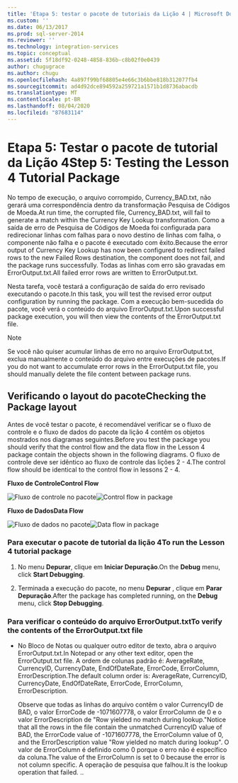 ```yaml
---
title: 'Etapa 5: testar o pacote de tutoriais da Lição 4 | Microsoft Docs'
ms.custom: ''
ms.date: 06/13/2017
ms.prod: sql-server-2014
ms.reviewer: ''
ms.technology: integration-services
ms.topic: conceptual
ms.assetid: 5f18df92-0248-4858-836b-c8b02f0e0439
author: chugugrace
ms.author: chugu
ms.openlocfilehash: 4a897f99bf68805e4e66c3b6bbe818b312077fb4
ms.sourcegitcommit: ad4d92dce894592a259721a1571b1d8736abacdb
ms.translationtype: MT
ms.contentlocale: pt-BR
ms.lasthandoff: 08/04/2020
ms.locfileid: "87683114"
---
```

# <a name="step-5-testing-the-lesson-4-tutorial-package"></a><span data-ttu-id="67c83-102">Etapa 5: Testar o pacote de tutorial da Lição 4</span><span class="sxs-lookup"><span data-stu-id="67c83-102">Step 5: Testing the Lesson 4 Tutorial Package</span></span>
  <span data-ttu-id="67c83-103">No tempo de execução, o arquivo corrompido, Currency_BAD.txt, não gerará uma correspondência dentro da transformação Pesquisa de Códigos de Moeda.</span><span class="sxs-lookup"><span data-stu-id="67c83-103">At run time, the corrupted file, Currency_BAD.txt, will fail to generate a match within the Currency Key Lookup transformation.</span></span> <span data-ttu-id="67c83-104">Como a saída de erro de Pesquisa de Códigos de Moeda foi configurada para redirecionar linhas com falhas para o novo destino de linhas com falha, o componente não falha e o pacote é executado com êxito.</span><span class="sxs-lookup"><span data-stu-id="67c83-104">Because the error output of Currency Key Lookup has now been configured to redirect failed rows to the new Failed Rows destination, the component does not fail, and the package runs successfully.</span></span> <span data-ttu-id="67c83-105">Todas as linhas com erro são gravadas em ErrorOutput.txt.</span><span class="sxs-lookup"><span data-stu-id="67c83-105">All failed error rows are written to ErrorOutput.txt.</span></span>  
  
 <span data-ttu-id="67c83-106">Nesta tarefa, você testará a configuração de saída do erro revisado executando o pacote.</span><span class="sxs-lookup"><span data-stu-id="67c83-106">In this task, you will test the revised error output configuration by running the package.</span></span> <span data-ttu-id="67c83-107">Com a execução bem-sucedida do pacote, você verá o conteúdo do arquivo ErrorOutput.txt.</span><span class="sxs-lookup"><span data-stu-id="67c83-107">Upon successful package execution, you will then view the contents of the ErrorOutput.txt file.</span></span>  
  
> [!NOTE]  
>  <span data-ttu-id="67c83-108">Se você não quiser acumular linhas de erro no arquivo ErrorOutput.txt, exclua manualmente o conteúdo do arquivo entre execuções de pacotes.</span><span class="sxs-lookup"><span data-stu-id="67c83-108">If you do not want to accumulate error rows in the ErrorOutput.txt file, you should manually delete the file content between package runs.</span></span>  
  
## <a name="checking-the-package-layout"></a><span data-ttu-id="67c83-109">Verificando o layout do pacote</span><span class="sxs-lookup"><span data-stu-id="67c83-109">Checking the Package layout</span></span>  
 <span data-ttu-id="67c83-110">Antes de você testar o pacote, é recomendável verificar se o fluxo de controle e o fluxo de dados do pacote da lição 4 contêm os objetos mostrados nos diagramas seguintes.</span><span class="sxs-lookup"><span data-stu-id="67c83-110">Before you test the package you should verify that the control flow and the data flow in the Lesson 4 package contain the objects shown in the following diagrams.</span></span> <span data-ttu-id="67c83-111">O fluxo de controle deve ser idêntico ao fluxo de controle das lições 2 - 4.</span><span class="sxs-lookup"><span data-stu-id="67c83-111">The control flow should be identical to the control flow in lessons 2 - 4.</span></span>  
  
 <span data-ttu-id="67c83-112">**Fluxo de Controle**</span><span class="sxs-lookup"><span data-stu-id="67c83-112">**Control Flow**</span></span>  
  
 <span data-ttu-id="67c83-113">![Fluxo de controle no pacote](../../2014/tutorials/media/task4lesson2control.gif "Fluxo de controle no pacote")</span><span class="sxs-lookup"><span data-stu-id="67c83-113">![Control flow in package](../../2014/tutorials/media/task4lesson2control.gif "Control flow in package")</span></span>  
  
 <span data-ttu-id="67c83-114">**Fluxo de Dados**</span><span class="sxs-lookup"><span data-stu-id="67c83-114">**Data Flow**</span></span>  
  
 <span data-ttu-id="67c83-115">![Fluxo de dados no pacote](../../2014/tutorials/media/task5lesson5data.gif "Fluxo de dados no pacote")</span><span class="sxs-lookup"><span data-stu-id="67c83-115">![Data flow in package](../../2014/tutorials/media/task5lesson5data.gif "Data flow in package")</span></span>  
  
### <a name="to-run-the-lesson-4-tutorial-package"></a><span data-ttu-id="67c83-116">Para executar o pacote de tutorial da lição 4</span><span class="sxs-lookup"><span data-stu-id="67c83-116">To run the Lesson 4 tutorial package</span></span>  
  
1.  <span data-ttu-id="67c83-117">No menu **Depurar**, clique em **Iniciar Depuração**.</span><span class="sxs-lookup"><span data-stu-id="67c83-117">On the **Debug** menu, click **Start Debugging**.</span></span>  
  
2.  <span data-ttu-id="67c83-118">Terminada a execução do pacote, no menu **Depurar** , clique em **Parar Depuração**.</span><span class="sxs-lookup"><span data-stu-id="67c83-118">After the package has completed running, on the **Debug** menu, click **Stop Debugging**.</span></span>  
  
### <a name="to-verify-the-contents-of-the-erroroutputtxt-file"></a><span data-ttu-id="67c83-119">Para verificar o conteúdo do arquivo ErrorOutput.txt</span><span class="sxs-lookup"><span data-stu-id="67c83-119">To verify the contents of the ErrorOutput.txt file</span></span>  
  
-   <span data-ttu-id="67c83-120">No Bloco de Notas ou qualquer outro editor de texto, abra o arquivo ErrorOutput.txt.</span><span class="sxs-lookup"><span data-stu-id="67c83-120">In Notepad or any other text editor, open the ErrorOutput.txt file.</span></span> <span data-ttu-id="67c83-121">A ordem de colunas padrão é: AverageRate, CurrencyID, CurrencyDate, EndOfDateRate, ErrorCode, ErrorColumn, ErrorDescription.</span><span class="sxs-lookup"><span data-stu-id="67c83-121">The default column order is: AverageRate, CurrencyID, CurrencyDate, EndOfDateRate, ErrorCode, ErrorColumn, ErrorDescription.</span></span>  
  
     <span data-ttu-id="67c83-122">Observe que todas as linhas do arquivo contêm o valor CurrencyID de BAD, o valor ErrorCode de -1071607778, o valor ErrorColumn de 0 e o valor ErrorDescription de "Row yielded no match during lookup."</span><span class="sxs-lookup"><span data-stu-id="67c83-122">Notice that all the rows in the file contain the unmatched CurrencyID value of BAD, the ErrorCode value of -1071607778, the ErrorColumn value of 0, and the ErrorDescription value "Row yielded no match during lookup".</span></span> <span data-ttu-id="67c83-123">O valor de ErrorColumn é definido como 0 porque o erro não é específico da coluna.</span><span class="sxs-lookup"><span data-stu-id="67c83-123">The value of the ErrorColumn is set to 0 because the error is not column specific.</span></span> <span data-ttu-id="67c83-124">A operação de pesquisa que falhou.</span><span class="sxs-lookup"><span data-stu-id="67c83-124">It is the lookup operation that failed.</span></span> <span data-ttu-id="67c83-125">.</span><span class="sxs-lookup"><span data-stu-id="67c83-125">.</span></span>  
  
  
